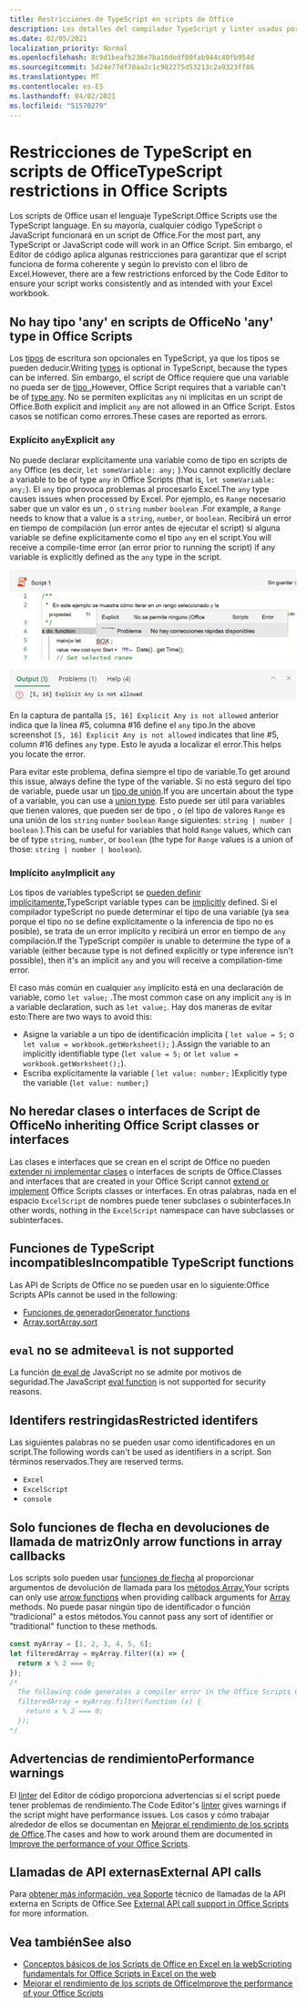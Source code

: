 ```yaml
---
title: Restricciones de TypeScript en scripts de Office
description: Los detalles del compilador TypeScript y linter usados por el Editor de código de scripts de Office.
ms.date: 02/05/2021
localization_priority: Normal
ms.openlocfilehash: 8c9d1beafb236e7ba10dedf00fab944c40fb954d
ms.sourcegitcommit: 5d24e77df70aa2c1c982275d53213c2a9323ff86
ms.translationtype: MT
ms.contentlocale: es-ES
ms.lasthandoff: 04/02/2021
ms.locfileid: "51570279"
---
```

# <a name="typescript-restrictions-in-office-scripts"></a><span data-ttu-id="dd6d6-103">Restricciones de TypeScript en scripts de Office</span><span class="sxs-lookup"><span data-stu-id="dd6d6-103">TypeScript restrictions in Office Scripts</span></span>

<span data-ttu-id="dd6d6-104">Los scripts de Office usan el lenguaje TypeScript.</span><span class="sxs-lookup"><span data-stu-id="dd6d6-104">Office Scripts use the TypeScript language.</span></span> <span data-ttu-id="dd6d6-105">En su mayoría, cualquier código TypeScript o JavaScript funcionará en un script de Office.</span><span class="sxs-lookup"><span data-stu-id="dd6d6-105">For the most part, any TypeScript or JavaScript code will work in an Office Script.</span></span> <span data-ttu-id="dd6d6-106">Sin embargo, el Editor de código aplica algunas restricciones para garantizar que el script funciona de forma coherente y según lo previsto con el libro de Excel.</span><span class="sxs-lookup"><span data-stu-id="dd6d6-106">However, there are a few restrictions enforced by the Code Editor to ensure your script works consistently and as intended with your Excel workbook.</span></span>

## <a name="no-any-type-in-office-scripts"></a><span data-ttu-id="dd6d6-107">No hay tipo 'any' en scripts de Office</span><span class="sxs-lookup"><span data-stu-id="dd6d6-107">No 'any' type in Office Scripts</span></span>

<span data-ttu-id="dd6d6-108">Los [tipos](https://www.typescriptlang.org/docs/handbook/typescript-in-5-minutes.html) de escritura son opcionales en TypeScript, ya que los tipos se pueden deducir.</span><span class="sxs-lookup"><span data-stu-id="dd6d6-108">Writing [types](https://www.typescriptlang.org/docs/handbook/typescript-in-5-minutes.html) is optional in TypeScript, because the types can be inferred.</span></span> <span data-ttu-id="dd6d6-109">Sin embargo, el script de Office requiere que una variable no pueda ser de [tipo .](https://www.typescriptlang.org/docs/handbook/basic-types.html#any)</span><span class="sxs-lookup"><span data-stu-id="dd6d6-109">However, Office Script requires that a variable can't be of [type any](https://www.typescriptlang.org/docs/handbook/basic-types.html#any).</span></span> <span data-ttu-id="dd6d6-110">No se permiten explícitas `any` ni implícitas en un script de Office.</span><span class="sxs-lookup"><span data-stu-id="dd6d6-110">Both explicit and implicit `any` are not allowed in an Office Script.</span></span> <span data-ttu-id="dd6d6-111">Estos casos se notifican como errores.</span><span class="sxs-lookup"><span data-stu-id="dd6d6-111">These cases are reported as errors.</span></span>

### <a name="explicit-any"></a><span data-ttu-id="dd6d6-112">Explícito `any`</span><span class="sxs-lookup"><span data-stu-id="dd6d6-112">Explicit `any`</span></span>

<span data-ttu-id="dd6d6-113">No puede declarar explícitamente una variable como de tipo en scripts de `any` Office (es decir, `let someVariable: any;` ).</span><span class="sxs-lookup"><span data-stu-id="dd6d6-113">You cannot explicitly declare a variable to be of type `any` in Office Scripts (that is, `let someVariable: any;`).</span></span> <span data-ttu-id="dd6d6-114">El `any` tipo provoca problemas al procesarlo Excel.</span><span class="sxs-lookup"><span data-stu-id="dd6d6-114">The `any` type causes issues when processed by Excel.</span></span> <span data-ttu-id="dd6d6-115">Por ejemplo, es `Range` necesario saber que un valor es un , o `string` `number` `boolean` .</span><span class="sxs-lookup"><span data-stu-id="dd6d6-115">For example, a `Range` needs to know that a value is a `string`, `number`, or `boolean`.</span></span> <span data-ttu-id="dd6d6-116">Recibirá un error en tiempo de compilación (un error antes de ejecutar el script) si alguna variable se define explícitamente como el tipo `any` en el script.</span><span class="sxs-lookup"><span data-stu-id="dd6d6-116">You will receive a compile-time error (an error prior to running the script) if any variable is explicitly defined as the `any` type in the script.</span></span>

![El mensaje explícito de cualquier mensaje en el texto activado del editor de código](../images/explicit-any-editor-message.png)

![El error explícito de la ventana de la consola](../images/explicit-any-error-message.png)

<span data-ttu-id="dd6d6-119">En la captura de pantalla `[5, 16] Explicit Any is not allowed` anterior indica que la línea #5, columna #16 define el `any` tipo.</span><span class="sxs-lookup"><span data-stu-id="dd6d6-119">In the above screenshot `[5, 16] Explicit Any is not allowed` indicates that line #5, column #16 defines `any` type.</span></span> <span data-ttu-id="dd6d6-120">Esto le ayuda a localizar el error.</span><span class="sxs-lookup"><span data-stu-id="dd6d6-120">This helps you locate the error.</span></span>

<span data-ttu-id="dd6d6-121">Para evitar este problema, defina siempre el tipo de variable.</span><span class="sxs-lookup"><span data-stu-id="dd6d6-121">To get around this issue, always define the type of the variable.</span></span> <span data-ttu-id="dd6d6-122">Si no está seguro del tipo de variable, puede usar un [tipo de unión](https://www.typescriptlang.org/docs/handbook/unions-and-intersections.html).</span><span class="sxs-lookup"><span data-stu-id="dd6d6-122">If you are uncertain about the type of a variable, you can use a [union type](https://www.typescriptlang.org/docs/handbook/unions-and-intersections.html).</span></span> <span data-ttu-id="dd6d6-123">Esto puede ser útil para variables que tienen valores, que pueden ser de tipo , o (el tipo de valores `Range` es una unión de los `string` `number` `boolean` `Range` siguientes: `string | number | boolean` ).</span><span class="sxs-lookup"><span data-stu-id="dd6d6-123">This can be useful for variables that hold `Range` values, which can be of type `string`, `number`, or `boolean` (the type for `Range` values is a union of those: `string | number | boolean`).</span></span>

### <a name="implicit-any"></a><span data-ttu-id="dd6d6-124">Implícito `any`</span><span class="sxs-lookup"><span data-stu-id="dd6d6-124">Implicit `any`</span></span>

<span data-ttu-id="dd6d6-125">Los tipos de variables typeScript se [pueden definir implícitamente.](https://www.typescriptlang.org/docs/handbook/type-inference.html)</span><span class="sxs-lookup"><span data-stu-id="dd6d6-125">TypeScript variable types can be [implicitly](https://www.typescriptlang.org/docs/handbook/type-inference.html) defined.</span></span> <span data-ttu-id="dd6d6-126">Si el compilador typeScript no puede determinar el tipo de una variable (ya sea porque el tipo no se define explícitamente o la inferencia de tipo no es posible), se trata de un error implícito y recibirá un error en tiempo de `any` compilación.</span><span class="sxs-lookup"><span data-stu-id="dd6d6-126">If the TypeScript compiler is unable to determine the type of a variable (either because type is not defined explicitly or type inference isn't possible), then it's an implicit `any` and you will receive a compilation-time error.</span></span>

<span data-ttu-id="dd6d6-127">El caso más común en cualquier `any` implícito está en una declaración de variable, como `let value;` .</span><span class="sxs-lookup"><span data-stu-id="dd6d6-127">The most common case on any implicit `any` is in a variable declaration, such as `let value;`.</span></span> <span data-ttu-id="dd6d6-128">Hay dos maneras de evitar esto:</span><span class="sxs-lookup"><span data-stu-id="dd6d6-128">There are two ways to avoid this:</span></span>

* <span data-ttu-id="dd6d6-129">Asigne la variable a un tipo de identificación implícita ( `let value = 5;` o `let value = workbook.getWorksheet();` ).</span><span class="sxs-lookup"><span data-stu-id="dd6d6-129">Assign the variable to an implicitly identifiable type (`let value = 5;` or `let value = workbook.getWorksheet();`).</span></span>
* <span data-ttu-id="dd6d6-130">Escriba explícitamente la variable ( `let value: number;` )</span><span class="sxs-lookup"><span data-stu-id="dd6d6-130">Explicitly type the variable (`let value: number;`)</span></span>

## <a name="no-inheriting-office-script-classes-or-interfaces"></a><span data-ttu-id="dd6d6-131">No heredar clases o interfaces de Script de Office</span><span class="sxs-lookup"><span data-stu-id="dd6d6-131">No inheriting Office Script classes or interfaces</span></span>

<span data-ttu-id="dd6d6-132">Las clases e interfaces que se crean en el script de Office no pueden [extender ni implementar clases](https://www.typescriptlang.org/docs/handbook/classes.html#inheritance) o interfaces de scripts de Office.</span><span class="sxs-lookup"><span data-stu-id="dd6d6-132">Classes and interfaces that are created in your Office Script cannot [extend or implement](https://www.typescriptlang.org/docs/handbook/classes.html#inheritance) Office Scripts classes or interfaces.</span></span> <span data-ttu-id="dd6d6-133">En otras palabras, nada en el espacio `ExcelScript` de nombres puede tener subclases o subinterfaces.</span><span class="sxs-lookup"><span data-stu-id="dd6d6-133">In other words, nothing in the `ExcelScript` namespace can have subclasses or subinterfaces.</span></span>

## <a name="incompatible-typescript-functions"></a><span data-ttu-id="dd6d6-134">Funciones de TypeScript incompatibles</span><span class="sxs-lookup"><span data-stu-id="dd6d6-134">Incompatible TypeScript functions</span></span>

<span data-ttu-id="dd6d6-135">Las API de Scripts de Office no se pueden usar en lo siguiente:</span><span class="sxs-lookup"><span data-stu-id="dd6d6-135">Office Scripts APIs cannot be used in the following:</span></span>

* [<span data-ttu-id="dd6d6-136">Funciones de generador</span><span class="sxs-lookup"><span data-stu-id="dd6d6-136">Generator functions</span></span>](https://developer.mozilla.org/docs/Web/JavaScript/Guide/Iterators_and_Generators#generator_functions)
* [<span data-ttu-id="dd6d6-137">Array.sort</span><span class="sxs-lookup"><span data-stu-id="dd6d6-137">Array.sort</span></span>](https://developer.mozilla.org/docs/Web/JavaScript/Reference/Global_Objects/Array/sort)

## <a name="eval-is-not-supported"></a><span data-ttu-id="dd6d6-138">`eval` no se admite</span><span class="sxs-lookup"><span data-stu-id="dd6d6-138">`eval` is not supported</span></span>

<span data-ttu-id="dd6d6-139">La función [de eval de](https://developer.mozilla.org/docs/Web/JavaScript/Reference/Global_Objects/eval) JavaScript no se admite por motivos de seguridad.</span><span class="sxs-lookup"><span data-stu-id="dd6d6-139">The JavaScript [eval function](https://developer.mozilla.org/docs/Web/JavaScript/Reference/Global_Objects/eval) is not supported for security reasons.</span></span>

## <a name="restricted-identifers"></a><span data-ttu-id="dd6d6-140">Identifers restringidas</span><span class="sxs-lookup"><span data-stu-id="dd6d6-140">Restricted identifers</span></span>

<span data-ttu-id="dd6d6-141">Las siguientes palabras no se pueden usar como identificadores en un script.</span><span class="sxs-lookup"><span data-stu-id="dd6d6-141">The following words can't be used as identifiers in a script.</span></span> <span data-ttu-id="dd6d6-142">Son términos reservados.</span><span class="sxs-lookup"><span data-stu-id="dd6d6-142">They are reserved terms.</span></span>

* `Excel`
* `ExcelScript`
* `console`

## <a name="only-arrow-functions-in-array-callbacks"></a><span data-ttu-id="dd6d6-143">Solo funciones de flecha en devoluciones de llamada de matriz</span><span class="sxs-lookup"><span data-stu-id="dd6d6-143">Only arrow functions in array callbacks</span></span>

<span data-ttu-id="dd6d6-144">Los scripts solo pueden usar [funciones de flecha](https://developer.mozilla.org/docs/Web/JavaScript/Reference/Functions/Arrow_functions) al proporcionar argumentos de devolución de llamada para los [métodos Array.](https://developer.mozilla.org/docs/Web/JavaScript/Reference/Global_Objects/Array)</span><span class="sxs-lookup"><span data-stu-id="dd6d6-144">Your scripts can only use [arrow functions](https://developer.mozilla.org/docs/Web/JavaScript/Reference/Functions/Arrow_functions) when providing callback arguments for [Array](https://developer.mozilla.org/docs/Web/JavaScript/Reference/Global_Objects/Array) methods.</span></span> <span data-ttu-id="dd6d6-145">No puede pasar ningún tipo de identificador o función "tradicional" a estos métodos.</span><span class="sxs-lookup"><span data-stu-id="dd6d6-145">You cannot pass any sort of identifier or "traditional" function to these methods.</span></span>

```TypeScript
const myArray = [1, 2, 3, 4, 5, 6];
let filteredArray = myArray.filter((x) => {
  return x % 2 === 0;
});
/*
  The following code generates a compiler error in the Office Scripts Code Editor.
  filteredArray = myArray.filter(function (x) {
    return x % 2 === 0;
  });
*/
```

## <a name="performance-warnings"></a><span data-ttu-id="dd6d6-146">Advertencias de rendimiento</span><span class="sxs-lookup"><span data-stu-id="dd6d6-146">Performance warnings</span></span>

<span data-ttu-id="dd6d6-147">El [linter](https://wikipedia.org/wiki/Lint_(software)) del Editor de código proporciona advertencias si el script puede tener problemas de rendimiento.</span><span class="sxs-lookup"><span data-stu-id="dd6d6-147">The Code Editor's [linter](https://wikipedia.org/wiki/Lint_(software)) gives warnings if the script might have performance issues.</span></span> <span data-ttu-id="dd6d6-148">Los casos y cómo trabajar alrededor de ellos se documentan en [Mejorar el rendimiento de los scripts de Office](web-client-performance.md).</span><span class="sxs-lookup"><span data-stu-id="dd6d6-148">The cases and how to work around them are documented in [Improve the performance of your Office Scripts](web-client-performance.md).</span></span>

## <a name="external-api-calls"></a><span data-ttu-id="dd6d6-149">Llamadas de API externas</span><span class="sxs-lookup"><span data-stu-id="dd6d6-149">External API calls</span></span>

<span data-ttu-id="dd6d6-150">Para [obtener más información, vea Soporte](external-calls.md) técnico de llamadas de la API externa en Scripts de Office.</span><span class="sxs-lookup"><span data-stu-id="dd6d6-150">See [External API call support in Office Scripts](external-calls.md) for more information.</span></span>

## <a name="see-also"></a><span data-ttu-id="dd6d6-151">Vea también</span><span class="sxs-lookup"><span data-stu-id="dd6d6-151">See also</span></span>

* [<span data-ttu-id="dd6d6-152">Conceptos básicos de los Scripts de Office en Excel en la web</span><span class="sxs-lookup"><span data-stu-id="dd6d6-152">Scripting fundamentals for Office Scripts in Excel on the web</span></span>](scripting-fundamentals.md)
* [<span data-ttu-id="dd6d6-153">Mejorar el rendimiento de los scripts de Office</span><span class="sxs-lookup"><span data-stu-id="dd6d6-153">Improve the performance of your Office Scripts</span></span>](web-client-performance.md)
